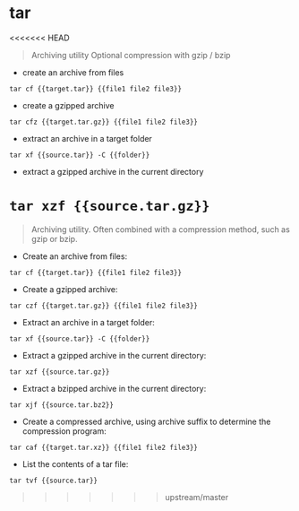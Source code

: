 # tar

<<<<<<< HEAD
> Archiving utility
> Optional compression with gzip / bzip

- create an archive from files

`tar cf {{target.tar}} {{file1 file2 file3}}`

- create a gzipped archive

`tar cfz {{target.tar.gz}} {{file1 file2 file3}}`

- extract an archive in a target folder

`tar xf {{source.tar}} -C {{folder}}`

- extract a gzipped archive in the current directory

`tar xzf {{source.tar.gz}}`
=======
> Archiving utility.
> Often combined with a compression method, such as gzip or bzip.

- Create an archive from files:

`tar cf {{target.tar}} {{file1 file2 file3}}`

- Create a gzipped archive:

`tar czf {{target.tar.gz}} {{file1 file2 file3}}`

- Extract an archive in a target folder:

`tar xf {{source.tar}} -C {{folder}}`

- Extract a gzipped archive in the current directory:

`tar xzf {{source.tar.gz}}`

- Extract a bzipped archive in the current directory:

`tar xjf {{source.tar.bz2}}`

- Create a compressed archive, using archive suffix to determine the compression program:

`tar caf {{target.tar.xz}} {{file1 file2 file3}}`

- List the contents of a tar file:

`tar tvf {{source.tar}}`
>>>>>>> upstream/master
